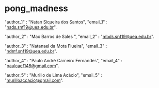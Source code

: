 # pong_madness

"author_1" : "Natan Siqueira dos Santos", "email_1" : "nsds.snf19@uea.edu.br".

"author_2" : "Max Barros de Sales ", "email_2" : "mbds.snf19@uea.edu.br".

"author_3" : "Natanael da Mota Fiueira", "email_3" : "ndmf.snf19@uea.edu.br".

"author_4" : "Paulo André Carneiro Fernandes", "email_4" : "pauloacf148@gmail.com".

"author_5" : "Murillo de Lima Acácio", "email_5" : "murilloaccacio@gmail.com".
